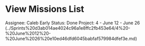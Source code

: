 # View Missions List

Assignee: Caleb Early
Status: Done
Project: 4 - June 12 - June 26 (../Sprints%20d3ab014ae4024c96a1e8ffc2fb453e64/4%20-%20June%2012%20-%20June%2026%20e10ed46dfd6045babfaf579984dfef3e.md)